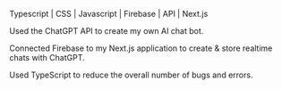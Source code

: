 Typescript | CSS | Javascript | Firebase | API | Next.js

Used the ChatGPT API to create my own AI chat bot.

Connected Firebase to my Next.js application to create & store realtime chats with ChatGPT.

Used TypeScript to reduce the overall number of bugs and errors.
